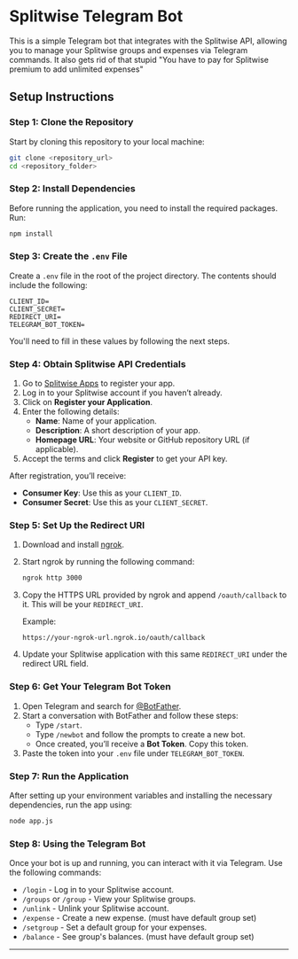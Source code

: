 
# Splitwise Telegram Bot

This is a simple Telegram bot that integrates with the Splitwise API, allowing you to manage your Splitwise groups and expenses via Telegram commands. It also gets rid of that stupid "You have to pay for Splitwise premium to add unlimited expenses"

## Setup Instructions

### Step 1: Clone the Repository

Start by cloning this repository to your local machine:

```bash
git clone <repository_url>
cd <repository_folder>
```

### Step 2: Install Dependencies

Before running the application, you need to install the required packages. Run:

```bash
npm install
```

### Step 3: Create the `.env` File

Create a `.env` file in the root of the project directory. The contents should include the following:

```
CLIENT_ID=
CLIENT_SECRET=
REDIRECT_URI=
TELEGRAM_BOT_TOKEN=
```

You'll need to fill in these values by following the next steps.

### Step 4: Obtain Splitwise API Credentials

1. Go to [Splitwise Apps](https://secure.splitwise.com/apps) to register your app.
2. Log in to your Splitwise account if you haven’t already.
3. Click on **Register your Application**.
4. Enter the following details:
   - **Name**: Name of your application.
   - **Description**: A short description of your app.
   - **Homepage URL**: Your website or GitHub repository URL (if applicable).
5. Accept the terms and click **Register** to get your API key.

After registration, you’ll receive:
- **Consumer Key**: Use this as your `CLIENT_ID`.
- **Consumer Secret**: Use this as your `CLIENT_SECRET`.

### Step 5: Set Up the Redirect URI

1. Download and install [ngrok](https://ngrok.com/).
2. Start ngrok by running the following command:

   ```bash
   ngrok http 3000
   ```

3. Copy the HTTPS URL provided by ngrok and append `/oauth/callback` to it. This will be your `REDIRECT_URI`.
   
   Example:
   ```
   https://your-ngrok-url.ngrok.io/oauth/callback
   ```

4. Update your Splitwise application with this same `REDIRECT_URI` under the redirect URL field.

### Step 6: Get Your Telegram Bot Token

1. Open Telegram and search for [@BotFather](https://t.me/BotFather).
2. Start a conversation with BotFather and follow these steps:
   - Type `/start`.
   - Type `/newbot` and follow the prompts to create a new bot.
   - Once created, you’ll receive a **Bot Token**. Copy this token.
3. Paste the token into your `.env` file under `TELEGRAM_BOT_TOKEN`.

### Step 7: Run the Application

After setting up your environment variables and installing the necessary dependencies, run the app using:

```bash
node app.js
```

### Step 8: Using the Telegram Bot

Once your bot is up and running, you can interact with it via Telegram. Use the following commands:

- `/login` - Log in to your Splitwise account.
- `/groups` or `/group` - View your Splitwise groups.
- `/unlink` - Unlink your Splitwise account.
- `/expense` - Create a new expense. (must have default group set)
- `/setgroup` - Set a default group for your expenses.
- `/balance` - See group's balances. (must have default group set)

---
